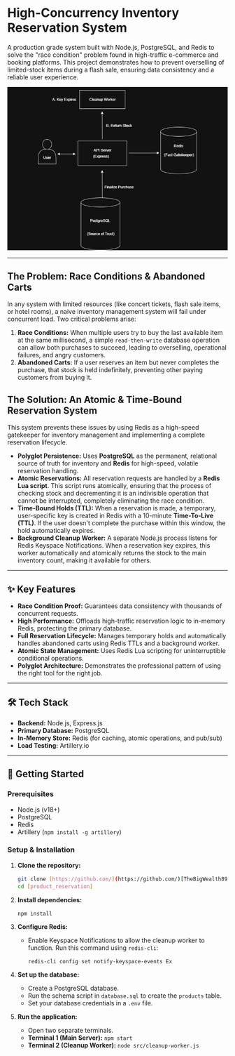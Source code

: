 # High-Concurrency Inventory Reservation System

A production grade system built with Node.js, PostgreSQL, and Redis to solve the "race condition" problem found in high-traffic e-commerce and booking platforms. This project demonstrates how to prevent overselling of limited-stock items during a flash sale, ensuring data consistency and a reliable user experience.

![Architecture Diagram](src/assets/reservation_diagram.drawio.png)

---

## The Problem: Race Conditions & Abandoned Carts

In any system with limited resources (like concert tickets, flash sale items, or hotel rooms), a naive inventory management system will fail under concurrent load. Two critical problems arise:

1.  **Race Conditions:** When multiple users try to buy the last available item at the same millisecond, a simple `read-then-write` database operation can allow both purchases to succeed, leading to overselling, operational failures, and angry customers.
2.  **Abandoned Carts:** If a user reserves an item but never completes the purchase, that stock is held indefinitely, preventing other paying customers from buying it.

## The Solution: An Atomic & Time-Bound Reservation System

This system prevents these issues by using Redis as a high-speed gatekeeper for inventory management and implementing a complete reservation lifecycle.

- **Polyglot Persistence:** Uses **PostgreSQL** as the permanent, relational source of truth for inventory and **Redis** for high-speed, volatile reservation handling.
- **Atomic Reservations:** All reservation requests are handled by a **Redis Lua script**. This script runs atomically, ensuring that the process of checking stock and decrementing it is an indivisible operation that cannot be interrupted, completely eliminating the race condition.
- **Time-Bound Holds (TTL):** When a reservation is made, a temporary, user-specific key is created in Redis with a 10-minute **Time-To-Live (TTL)**. If the user doesn't complete the purchase within this window, the hold automatically expires.
- **Background Cleanup Worker:** A separate Node.js process listens for Redis Keyspace Notifications. When a reservation key expires, this worker automatically and atomically returns the stock to the main inventory count, making it available for others.

---

## ✨ Key Features

- **Race Condition Proof:** Guarantees data consistency with thousands of concurrent requests.
- **High Performance:** Offloads high-traffic reservation logic to in-memory Redis, protecting the primary database.
- **Full Reservation Lifecycle:** Manages temporary holds and automatically handles abandoned carts using Redis TTLs and a background worker.
- **Atomic State Management:** Uses Redis Lua scripting for uninterruptible conditional operations.
- **Polyglot Architecture:** Demonstrates the professional pattern of using the right tool for the right job.

---

## 🛠️ Tech Stack

- **Backend:** Node.js, Express.js
- **Primary Database:** PostgreSQL
- **In-Memory Store:** Redis (for caching, atomic operations, and pub/sub)
- **Load Testing:** Artillery.io

---

## 🚀 Getting Started

### Prerequisites

- Node.js (v18+)
- PostgreSQL
- Redis
- Artillery (`npm install -g artillery`)

### Setup & Installation

1.  **Clone the repository:**

    ```bash
    git clone [https://github.com/](https://github.com/)[TheBigWealth89]/[product_reservation].git
    cd [product_reservation]
    ```

2.  **Install dependencies:**

    ```bash
    npm install
    ```

3.  **Configure Redis:**

    - Enable Keyspace Notifications to allow the cleanup worker to function. Run this command using `redis-cli`:
      ```
      redis-cli config set notify-keyspace-events Ex
      ```

4.  **Set up the database:**

    - Create a PostgreSQL database.
    - Run the schema script in `database.sql` to create the `products` table.
    - Set your database credentials in a `.env` file.

5.  **Run the application:**
    - Open two separate terminals.
    - **Terminal 1 (Main Server):** `npm start`
    - **Terminal 2 (Cleanup Worker):** `node src/cleanup-worker.js`
